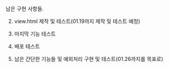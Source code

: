 남은 구현 사항들.

2. view.html 제작 및 테스트(01.19까지 제작 및 테스트 예정)

3. 마지막 기능 테스트

4. 배포 테스트

5. 남은 간단한 기능들 및 예외처리 구현 및 테스트(01.26까지를 목표로)